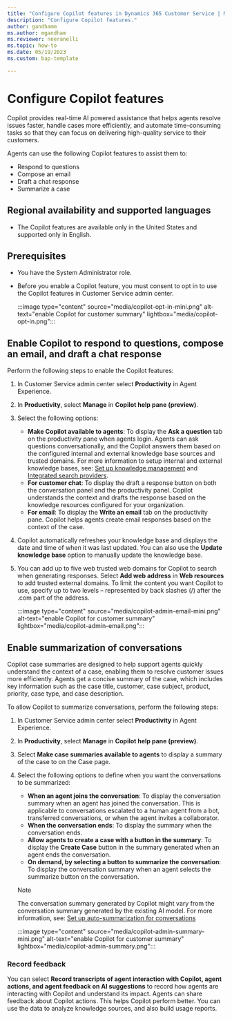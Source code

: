 ```yaml
---
title: "Configure Copilot features in Dynamics 365 Customer Service | MicrosoftDocs"
description: "Configure Copilot features."
author: gandhamm
ms.author: mgandham
ms.reviewer: neeranelli
ms.topic: how-to
ms.date: 05/19/2023 
ms.custom: bap-template 

---
```


# Configure Copilot features

Copilot provides real-time AI powered assistance that helps agents resolve issues faster, handle cases more efficiently, and automate time-consuming tasks so that they can focus on delivering high-quality service to their customers.

Agents can use the following Copilot features to assist them to: 
- Respond to questions
- Compose an email 
- Draft a chat response 
- Summarize a case 

## Regional availability and supported languages

- The Copilot features are available only in the United States and supported only in English.

## Prerequisites

- You have the System Administrator role.
- Before you enable a Copilot feature, you must consent to opt in to use the Copilot features in  Customer Service admin center.

   :::image type="content" source="media/copilot-opt-in-mini.png" alt-text="enable Copilot for customer summary" lightbox="media/copilot-opt-in.png":::

## Enable Copilot to respond to questions, compose an email, and draft a chat response

Perform the following steps to enable the Copilot features:

1.	In Customer Service admin center select **Productivity** in Agent Experience.
2.	In **Productivity**, select **Manage**  in **Copilot help pane (preview)**.
1. Select the following options: 
    - **Make Copilot available to agents**: To display the **Ask a question** tab on the productivity pane when agents login. Agents can ask questions conversationally, and the Copilot answers them based on the configured internal and external knowledge base sources and trusted domains. For more information to setup internal and external knowledge bases, see: [Set up knowledge management](set-up-knowledge-management-embedded-knowledge-search.md#setup-overview) and [Integrated search providers](add-search-provider.md).
    - **For customer chat**: To display the draft a response button on both the conversation panel and the productivity panel. Copilot understands the context and drafts the response based on the knowledge resources configured for your organization.
    - **For email**:  To display the **Write an email** tab on the productivity pane. Copilot helps agents create email responses based on the context of the case.
1. Copilot automatically refreshes your knowledge base and displays the date and time of when it was last updated. You can also use the **Update knowledge base** option to manually update the knowledge base.
1. You can add up to five web trusted web domains for Copilot to search when generating responses. Select **Add web address** in **Web resources** to add trusted external domains. To limit the content you want Copilot to use, specify up to two levels – represented by back slashes (/) after the .com part of the address. 

   :::image type="content" source="media/copilot-admin-email-mini.png" alt-text="enable Copilot for customer summary" lightbox="media/copilot-admin-email.png":::

## Enable summarization of conversations

Copilot case summaries are designed to help support agents quickly understand the context of a case, enabling them to resolve customer issues more efficiently. Agents get a concise summary of the case, which includes key information such as the case title, customer, case subject, product, priority, case type, and case description.

To allow Copilot to summarize conversations, perform the following steps:

1.	In Customer Service admin center select **Productivity** in Agent Experience.
2.	In **Productivity**, select **Manage**  in **Copilot help pane (preview)**.
1. Select **Make case summaries available to agents** to display a summary of the case to on the Case page. 
1. Select the following options to define when you want the conversations to be summarized:
   - **When an agent joins the conversation**: To display the conversation summary when an agent has joined the conversation. This is applicable to conversations escalated to a human agent from a bot, transferred conversations, or when the agent invites a collaborator.
   - **When the conversation ends**: To display the summary when the conversation ends.
   - **Allow agents to create a case with a button in the summary**: To display the **Create Case** button in the summary generated when an agent ends the conversation.
   - **On demand, by selecting a button to summarize the conversation**: To display the conversation summary when an agent selects the summarize button on the conversation.
  
   > [!NOTE]
   > The conversation summary generated by Copilot might vary from the conversation summary generated by the existing AI model. For more information, see: [Set up auto-summarization for conversations](cs-enable-AI-generated-summary.md)

   :::image type="content" source="media/copilot-admin-summary-mini.png" alt-text="enable Copilot for customer summary" lightbox="media/copilot-admin-summary.png":::

### Record feedback

You can select **Record transcripts of agent interaction with Copilot, agent actions, and agent feedback on AI suggestions** to record how agents are interacting with Copilot and understand its impact. Agents can share feedback about Copilot actions. This helps Copilot perform better. You can use the data to analyze knowledge sources, and also build usage reports. 